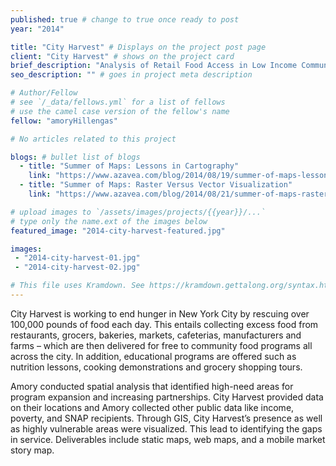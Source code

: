 ```yaml
---
published: true # change to true once ready to post
year: "2014"

title: "City Harvest" # Displays on the project post page
client: "City Harvest" # shows on the project card
brief_description: "Analysis of Retail Food Access in Low Income Communities to Measure Need for and Impact of City Harvest Programming" # shows on the project card
seo_description: "" # goes in project meta description

# Author/Fellow
# see `/_data/fellows.yml` for a list of fellows
# use the camel case version of the fellow's name
fellow: "amoryHillengas"

# No articles related to this project

blogs: # bullet list of blogs
  - title: "Summer of Maps: Lessons in Cartography"
    link: "https://www.azavea.com/blog/2014/08/19/summer-of-maps-lessons-in-cartography/"
  - title: "Summer of Maps: Raster Versus Vector Visualization"
    link: "https://www.azavea.com/blog/2014/08/21/summer-of-maps-raster-versus-vector-visualization/"

# upload images to `/assets/images/projects/{{year}}/...`
# type only the name.ext of the images below
featured_image: "2014-city-harvest-featured.jpg"

images:
 - "2014-city-harvest-01.jpg"
 - "2014-city-harvest-02.jpg"

# This file uses Kramdown. See https://kramdown.gettalong.org/syntax.html for syntax
---
```

City Harvest is working to end hunger in New York City by rescuing over 100,000 pounds of food each day. This entails collecting excess food from restaurants, grocers, bakeries, markets, cafeterias, manufacturers and farms – which are then delivered for free to community food programs all across the city. In addition, educational programs are offered such as nutrition lessons, cooking demonstrations and grocery shopping tours.

Amory conducted spatial analysis that identified high-need areas for program expansion and increasing partnerships. City Harvest provided data on their locations and Amory collected other public data like income, poverty, and SNAP recipients. Through GIS, City Harvest’s presence as well as highly vulnerable areas were visualized. This lead to identifying the gaps in service. Deliverables include static maps, web maps, and a mobile market story map.

